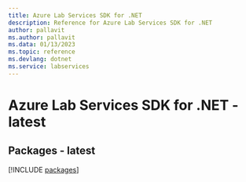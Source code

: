 ```yaml
---
title: Azure Lab Services SDK for .NET
description: Reference for Azure Lab Services SDK for .NET
author: pallavit
ms.author: pallavit
ms.data: 01/13/2023
ms.topic: reference
ms.devlang: dotnet
ms.service: labservices
---
```

# Azure Lab Services SDK for .NET - latest
## Packages - latest
[!INCLUDE [packages](lab-services-index.md)]